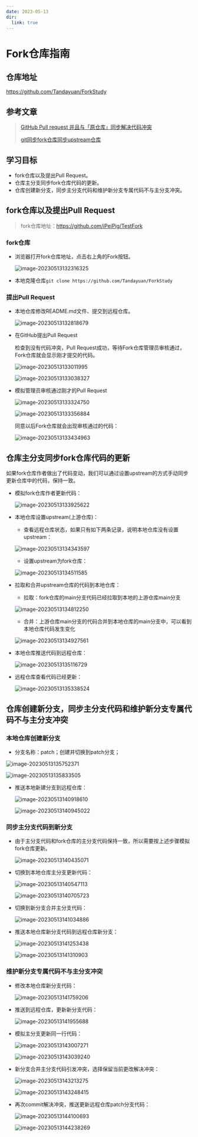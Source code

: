 ```yaml
---
date: 2023-05-13
dir:
  link: true
---
```

# Fork仓库指南

## 仓库地址
https://github.com/Tandayuan/ForkStudy


## 参考文章

> [GitHub Pull request 并且与「原仓库」同步解决代码冲突](https://zhuanlan.zhihu.com/p/337949346)
>
> [git同步fork仓库同步upstream仓库](https://blog.csdn.net/weixin_43923436/article/details/121613677)

## 学习目标

+ fork仓库以及提出Pull Request。
+ 仓库主分支同步fork仓库代码的更新。
+ 仓库创建新分支，同步主分支代码和维护新分支专属代码不与主分支冲突。

## fork仓库以及提出Pull Request

>  fork仓库地址：https://github.com/iPeiPig/TestFork

### fork仓库

+ 浏览器打开fork仓库地址，点击右上角的Fork按钮。

  ![image-20230513132316325](images/Fork指南/image-20230513132316325.png)

+ 本地克隆仓库`git clone https://github.com/Tandayuan/ForkStudy`

### 提出Pull Request

+ 本地仓库修改README.md文件、提交到远程仓库。

  ![image-20230513132818679](images/Fork指南/image-20230513132818679.png)

+ 在GitHub提出Pull Request

  检查到没有代码冲突，Pull Request成功，等待Fork仓库管理员审核通过，Fork仓库就会显示刚才提交的代码。

  ![image-20230513133011995](images/Fork指南/image-20230513133011995.png)

  ![image-20230513133038327](images/Fork指南/image-20230513133038327.png)

+ 模拟管理员审核通过刚才的Pull Request

  ![image-20230513133324750](images/Fork指南/image-20230513133324750.png)

  ![image-20230513133356884](images/Fork指南/image-20230513133356884.png)

  同意以后Fork仓库就会出现审核通过的代码：

  ![image-20230513133434963](images/Fork指南/image-20230513133434963.png)

## 仓库主分支同步fork仓库代码的更新

如果fork仓库作者做出了代码变动，我们可以通过设置upstream的方式手动同步更新仓库中的代码，保持一致。

+ 模拟fork仓库作者更新代码：

  ![image-20230513133925622](images/Fork指南/image-20230513133925622.png)

+ 本地仓库设置upstream(上游仓库)：

  + 查看远程仓库状态，如果只有如下两条记录，说明本地仓库没有设置upstream：

  ![image-20230513134343597](images/Fork指南/image-20230513134343597.png)

  + 设置upstream为fork仓库：

  ![image-20230513134511585](images/Fork指南/image-20230513134511585.png)

+ 拉取和合并upstream仓库的代码到本地仓库：

  + 拉取：fork仓库的main分支代码已经拉取到本地的上游仓库main分支

  ![image-20230513134812250](images/Fork指南/image-20230513134812250.png)

  + 合并：上游仓库main分支的代码合并到本地仓库的main分支中，可以看到本地仓库代码发生变化

  ![image-20230513134927561](images/Fork指南/image-20230513134927561.png)

+ 本地仓库推送代码到远程仓库：

  ![image-20230513135116729](images/Fork指南/image-20230513135116729.png)

+ 远程仓库查看代码已经更新：

  ![image-20230513135338524](images/Fork指南/image-20230513135338524.png)

## 仓库创建新分支，同步主分支代码和维护新分支专属代码不与主分支冲突

### 本地仓库创建新分支

+ 分支名称：patch；创建并切换到patch分支；

![image-20230513135752371](images/Fork指南/image-20230513135752371.png)

![image-20230513135833505](images/Fork指南/image-20230513135833505.png)

+ 推送本地新建分支到远程仓库：

  ![image-20230513140918610](images/Fork指南/image-20230513140918610.png)

  ![image-20230513140945022](images/Fork指南/image-20230513140945022.png)

### 同步主分支代码到新分支

+ 由于主分支代码和fork仓库的主分支代码保持一致，所以需要按上述步骤模拟fork仓库更新。

  ![image-20230513140435071](images/Fork指南/image-20230513140435071.png)

+ 切换到本地仓库主分支更新代码：

  ![image-20230513140547113](images/Fork指南/image-20230513140547113.png)

  ![image-20230513140705723](images/Fork指南/image-20230513140705723.png)

+ 切换到新分支合并主分支代码：

  ![image-20230513141034886](images/Fork指南/image-20230513141034886.png)

+ 推送本地仓库新分支代码到远程仓库新分支：

  ![image-20230513141253438](images/Fork指南/image-20230513141253438.png)

  ![image-20230513141310903](images/Fork指南/image-20230513141310903.png)

### 维护新分支专属代码不与主分支冲突

+ 修改本地仓库新分支代码：

  ![image-20230513141759206](images/Fork指南/image-20230513141759206.png)

+ 推送到远程仓库，更新新分支代码：

  ![image-20230513141955688](images/Fork指南/image-20230513141955688.png)

+ 模拟主分支更新同一行代码：

  ![image-20230513143007271](images/Fork指南/image-20230513143007271.png)

  ![image-20230513143039240](images/Fork指南/image-20230513143039240.png)

+ 新分支合并主分支代码引发冲突，选择保留当前更改解决冲突：

  ![image-20230513143213275](images/Fork指南/image-20230513143213275.png)

  ![image-20230513143248415](images/Fork指南/image-20230513143248415.png)

+ 再次commit解决冲突，推送更新远程仓库patch分支代码：

  ![image-20230513144100693](images/Fork指南/image-20230513144100693.png)

  ![image-20230513144238269](images/Fork指南/image-20230513144238269.png)